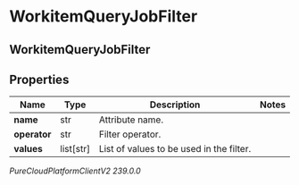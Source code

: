 # WorkitemQueryJobFilter

## WorkitemQueryJobFilter

## Properties

|Name | Type | Description | Notes|
|------------ | ------------- | ------------- | -------------|
| **name** | str | Attribute name. | |
| **operator** | str | Filter operator. | |
| **values** | list[str] | List of values to be used in the filter. | |



_PureCloudPlatformClientV2 239.0.0_
